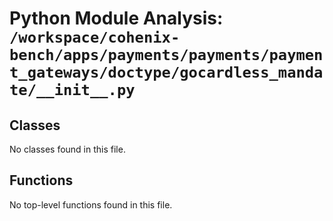 # Python Module Analysis: `/workspace/cohenix-bench/apps/payments/payments/payment_gateways/doctype/gocardless_mandate/__init__.py`

## Classes

No classes found in this file.


## Functions

No top-level functions found in this file.
